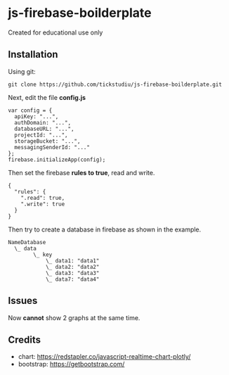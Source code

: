 # js-firebase-boilderplate
Created for educational use only

## Installation
Using git:
```
git clone https://github.com/tickstudiu/js-firebase-boilderplate.git
```
Next, edit the file **config.js**
```
var config = {
  apiKey: "...",
  authDomain: "...",
  databaseURL: "...",
  projectId: "...",
  storageBucket: "...",
  messagingSenderId: "..."
};
firebase.initializeApp(config);
```
Then set the firebase **rules to true**, read and write.
```
{
  "rules": {
    ".read": true,
    ".write": true
  }
}
```
Then try to create a database in firebase as shown in the example.
```
NameDatabase
  \_ data
        \_ key
            \_ data1: "data1"
            \_ data2: "data2"
            \_ data3: "data3"
            \_ data7: "data4"
```

## Issues
Now **cannot** show 2 graphs at the same time.

## Credits
- chart: https://redstapler.co/javascript-realtime-chart-plotly/
- bootstrap: https://getbootstrap.com/

